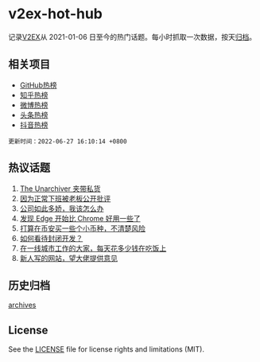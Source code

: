 # v2ex-hot-hub

 记录[V2EX](https://www.v2ex.com/)从 2021-01-06 日至今的热门话题。每小时抓取一次数据，按天[归档](archives)。
 
 ## 相关项目

- [GitHub热榜](https://github.com/lonnyzhang423/github-hot-hub)
- [知乎热榜](https://github.com/lonnyzhang423/zhihu-hot-hub)
- [微博热榜](https://github.com/lonnyzhang423/weibo-hot-hub)
- [头条热榜](https://github.com/lonnyzhang423/toutiao-hot-hub)
- [抖音热榜](https://github.com/lonnyzhang423/douyin-hot-hub)


 `更新时间：2022-06-27 16:10:14 +0800`

## 热议话题

1. [The Unarchiver 夹带私货](https://www.v2ex.com/t/862428)
1. [因为正常下班被老板公开批评](https://www.v2ex.com/t/862395)
1. [公司如此多娇，我该怎么办](https://www.v2ex.com/t/862406)
1. [发现 Edge 开始比 Chrome 好用一些了](https://www.v2ex.com/t/862303)
1. [打算在币安买一些个小币种，不清楚风险](https://www.v2ex.com/t/862393)
1. [如何看待封闭开发？](https://www.v2ex.com/t/862330)
1. [在一线城市工作的大家，每天花多少钱在吃饭上](https://www.v2ex.com/t/862448)
1. [新人写的网站，望大佬提供意见](https://www.v2ex.com/t/862397)

## 历史归档

[archives](archives)

## License

See the [LICENSE](LICENSE) file for license rights and limitations (MIT).

